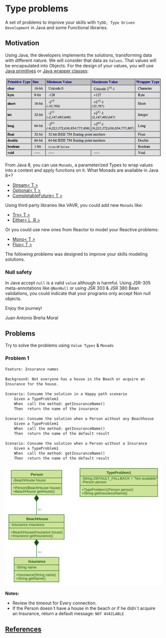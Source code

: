 # Type problems
A set of problems to improve your skills with `TyDD, Type Driven Development` 
in Java and some Functional libraries.

## Motivation

Using Java, the developers implements the solutions, transforming data 
with different nature. We will consider that data as `Values`. That values will be encapsulated into Objects. 
For the design of your values, you will use [Java primitives](https://docs.oracle.com/javase/tutorial/java/nutsandbolts/datatypes.html)
or [Java wrapper classes](https://en.wikipedia.org/wiki/Primitive_wrapper_class):

![](docs/images/javaTypes.png) 

From Java 8, you can use `Monads`, a parameterized Types to wrap values into a context and apply functions on it. 
What Monads are available in Java 8+?

- [Stream< T >](https://docs.oracle.com/javase/8/docs/api/java/util/stream/Stream.html)
- [Optional< T >](https://docs.oracle.com/javase/8/docs/api/java/util/Optional.html)
- [CompletableFuture< T >](https://docs.oracle.com/javase/8/docs/api/java/util/concurrent/CompletableFuture.html)

Using third party libraries like VAVR, you could add new `Monads` like:

- [Try< T >](https://static.javadoc.io/io.vavr/vavr/0.9.2/io/vavr/control/Try.html)
- [Either< L ,R >](https://static.javadoc.io/io.vavr/vavr/0.9.2/io/vavr/control/Either.html)

Or you could use new ones from Reactor to model your Reactive problems:

- [Mono< T >](https://projectreactor.io/docs/core/release/api/reactor/core/publisher/Mono.html)
- [Flux< T >](https://projectreactor.io/docs/core/release/api/reactor/core/publisher/Flux.html)

The following problems was designed to improve your skills modeling solutions.

### Null safety

In Java accept `null` is a valid `value` although is harmful. 
Using JSR-305 meta-annotations like `@NonNull` or using JSR 303 & JSR 380 Bean validations,
you could indicate that your programs only accept Non null objects.

Enjoy the journey!

Juan Antonio Breña Moral


## Problems

Try to solve the problems using `Value Types` & `Monads`

### Problem 1

``` gherkin 
Feature: Insurance names

Background: Not everyone has a house in the Beach or acquire an Insurance for the house.

Scenario: Consume the solution in a Happy path scenario
    Given a TypeProblem1
    When  call the method: getInsuranceName()
    Then  return the name of the insurance

Scenario: Consume the solution when a Person without any Beachhosue
    Given a TypeProblem1
    When  call the method: getInsuranceName()
    Then  return the name of the default result

Scenario: Consume the solution when a Person without a Insurance
    Given a TypeProblem1
    When  call the method: getInsuranceName()
    Then  return the name of the default result

``` 

![](./docs/class-diagram-type-problem1.svg)

**Notes:** 

- Review the timeout for Every connection.
- If the Person doesn´t have a house in the beach or if he didn´t acquire an Insurance, return a default message: `NOT AVAILABLE`

## [References](./REFERENCES.md)